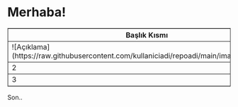 <body>
  <h1>Merhaba!</h1>

  <table border="1">
    <thead>
      <tr>
        <th>Başlık Kısmı</th>
      </tr>
    </thead>
    <tbody>
      <tr>
        <td>![Açıklama](https://raw.githubusercontent.com/kullaniciadi/repoadi/main/images/resim.png)</td>
      </tr>
      <tr>
        <td>2</td>
      </tr>
    </tbody>
    <tfoot>
      <tr>
        <td>3</td>
      </tr>
    </tfoot>
  </table>

  <p>Son..</p>
</body>
